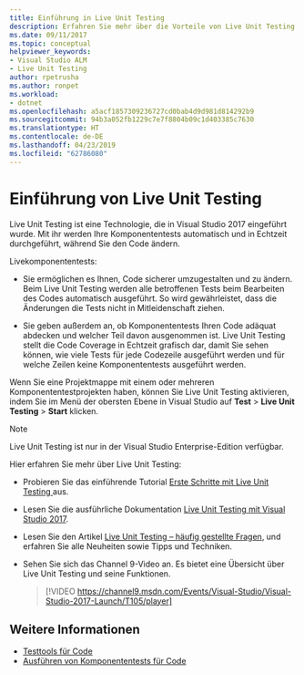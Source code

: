 ```yaml
---
title: Einführung in Live Unit Testing
description: Erfahren Sie mehr über die Vorteile von Live Unit Testing und dessen Anwendung bei Komponententests für Ihre Projekte.
ms.date: 09/11/2017
ms.topic: conceptual
helpviewer_keywords:
- Visual Studio ALM
- Live Unit Testing
author: rpetrusha
ms.author: ronpet
ms.workload:
- dotnet
ms.openlocfilehash: a5acf1857309236727cd0bab4d9d981d814292b9
ms.sourcegitcommit: 94b3a052fb1229c7e7f8804b09c1d403385c7630
ms.translationtype: HT
ms.contentlocale: de-DE
ms.lasthandoff: 04/23/2019
ms.locfileid: "62786080"
---
```

# <a name="live-unit-testing-introduction"></a>Einführung von Live Unit Testing

Live Unit Testing ist eine Technologie, die in Visual Studio 2017 eingeführt wurde. Mit ihr werden Ihre Komponententests automatisch und in Echtzeit durchgeführt, während Sie den Code ändern.

Livekomponententests:

- Sie ermöglichen es Ihnen, Code sicherer umzugestalten und zu ändern. Beim Live Unit Testing werden alle betroffenen Tests beim Bearbeiten des Codes automatisch ausgeführt. So wird gewährleistet, dass die Änderungen die Tests nicht in Mitleidenschaft ziehen.

- Sie geben außerdem an, ob Komponententests Ihren Code adäquat abdecken und welcher Teil davon ausgenommen ist. Live Unit Testing stellt die Code Coverage in Echtzeit grafisch dar, damit Sie sehen können, wie viele Tests für jede Codezeile ausgeführt werden und für welche Zeilen keine Komponententests ausgeführt werden.

Wenn Sie eine Projektmappe mit einem oder mehreren Komponententestprojekten haben, können Sie Live Unit Testing aktivieren, indem Sie im Menü der obersten Ebene in Visual Studio auf **Test** > **Live Unit Testing** > **Start** klicken.

> [!NOTE]
> Live Unit Testing ist nur in der Visual Studio Enterprise-Edition verfügbar.

Hier erfahren Sie mehr über Live Unit Testing:

- Probieren Sie das einführende Tutorial [Erste Schritte mit Live Unit Testing ](live-unit-testing-start.md) aus.

- Lesen Sie die ausführliche Dokumentation [Live Unit Testing mit Visual Studio 2017](live-unit-testing.md).

- Lesen Sie den Artikel [Live Unit Testing – häufig gestellte Fragen](live-unit-testing-faq.md), und erfahren Sie alle Neuheiten sowie Tipps und Techniken.

- Sehen Sie sich das Channel 9-Video an. Es bietet eine Übersicht über Live Unit Testing und seine Funktionen. </p>

   > [!VIDEO https://channel9.msdn.com/Events/Visual-Studio/Visual-Studio-2017-Launch/T105/player]

## <a name="related-resources"></a>Weitere Informationen

- [Testtools für Code](https://visualstudio.microsoft.com/vs/testing-tools/)
- [Ausführen von Komponententests für Code](unit-test-your-code.md)
